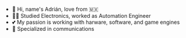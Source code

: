 - 👋 Hi, name's Adrián, love from :mexico:
- :technologist: Studied Electronics, worked as Automation Engineer
- :two_hearts: My passion is working with harware, software, and game engines
- :bow_and_arrow: Specialized in communications

<!---

--->
